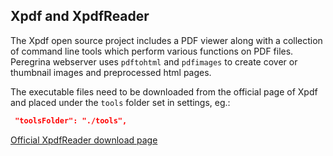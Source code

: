 
## Xpdf and XpdfReader

The Xpdf open source project includes a PDF viewer along with a collection of command line tools which perform various functions on PDF files. Peregrina webserver uses `pdftohtml` and `pdfimages` to create cover or thumbnail images and preprocessed html pages. 

The executable files need to be downloaded from the official page of Xpdf and placed under the `tools` folder set in settings, eg.:

```json
 "toolsFolder": "./tools",
 ```

[Official XpdfReader download page](https://www.xpdfreader.com/download.html)